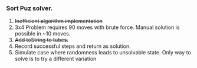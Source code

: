 ### Sort Puz solver. 

1. ~~Inefficient algorithm implementation~~
2. 3x4 Problem requires 90 moves with brute force. Manual solution is possible in ~10 moves.
3. ~~Add toString to tubes.~~
4. Record successful steps and return as solution.
5. Simulate case where randomness leads to unsolvable state. Only way to solve is to try a different variation